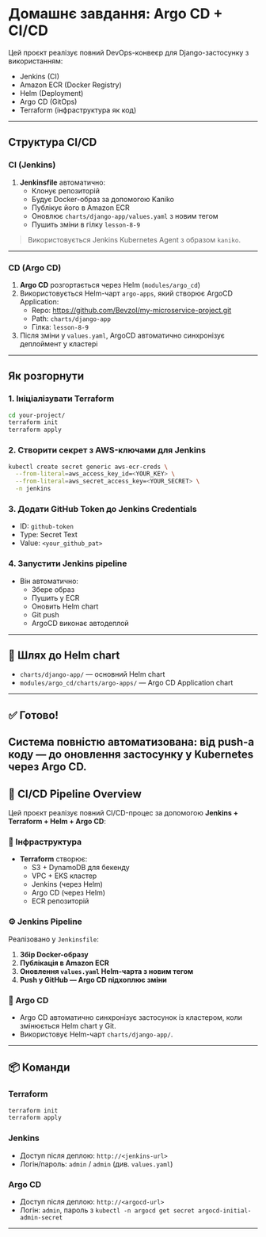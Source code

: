 # Домашнє завдання: Argo CD + CI/CD

Цей проєкт реалізує повний DevOps-конвеєр для Django-застосунку з використанням:

- Jenkins (CI)
- Amazon ECR (Docker Registry)
- Helm (Deployment)
- Argo CD (GitOps)
- Terraform (інфраструктура як код)

---

##  Структура CI/CD

### CI (Jenkins)

1. **Jenkinsfile** автоматично:
   - Клонує репозиторій
   - Будує Docker-образ за допомогою Kaniko
   - Публікує його в Amazon ECR
   - Оновлює `charts/django-app/values.yaml` з новим тегом
   - Пушить зміни в гілку `lesson-8-9`

> Використовується Jenkins Kubernetes Agent з образом `kaniko`.

---

### CD (Argo CD)

1. **Argo CD** розгортається через Helm (`modules/argo_cd`)
2. Використовується Helm-чарт `argo-apps`, який створює ArgoCD Application:
   - Repo: https://github.com/BevzoI/my-microservice-project.git
   - Path: `charts/django-app`
   - Гілка: `lesson-8-9`
3. Після зміни у `values.yaml`, ArgoCD автоматично синхронізує деплоймент у кластері

---

## Як розгорнути

### 1. Ініціалізувати Terraform
```bash
cd your-project/
terraform init
terraform apply
```

### 2. Створити секрет з AWS-ключами для Jenkins
```bash
kubectl create secret generic aws-ecr-creds \
  --from-literal=aws_access_key_id=<YOUR_KEY> \
  --from-literal=aws_secret_access_key=<YOUR_SECRET> \
  -n jenkins
```

### 3. Додати GitHub Token до Jenkins Credentials
- ID: `github-token`
- Type: Secret Text
- Value: `<your_github_pat>`

### 4. Запустити Jenkins pipeline
- Він автоматично:
  - Збере образ
  - Пушить у ECR
  - Оновить Helm chart
  - Git push
  - ArgoCD виконає автодеплой

---

## 📁 Шлях до Helm chart
- `charts/django-app/` — основний Helm chart
- `modules/argo_cd/charts/argo-apps/` — Argo CD Application chart

---

## ✅ Готово!

Система повністю автоматизована: від push-а коду — до оновлення застосунку у Kubernetes через Argo CD.
---

## 🔄 CI/CD Pipeline Overview

Цей проєкт реалізує повний CI/CD-процес за допомогою **Jenkins + Terraform + Helm + Argo CD**:

### 🧱 Інфраструктура
- **Terraform** створює:
  - S3 + DynamoDB для бекенду
  - VPC + EKS кластер
  - Jenkins (через Helm)
  - Argo CD (через Helm)
  - ECR репозиторій

### ⚙️ Jenkins Pipeline
Реалізовано у `Jenkinsfile`:
1. **Збір Docker-образу**
2. **Публікація в Amazon ECR**
3. **Оновлення `values.yaml` Helm-чарта з новим тегом**
4. **Push у GitHub — Argo CD підхоплює зміни**

### 🚀 Argo CD
- Argo CD автоматично синхронізує застосунок із кластером, коли змінюється Helm chart у Git.
- Використовує Helm-чарт `charts/django-app/`.

---

## 📦 Команди

### Terraform
```bash
terraform init
terraform apply
```

### Jenkins
- Доступ після деплою: `http://<jenkins-url>`
- Логін/пароль: `admin` / `admin` (див. `values.yaml`)

### Argo CD
- Доступ після деплою: `http://<argocd-url>`
- Логін: `admin`, пароль з `kubectl -n argocd get secret argocd-initial-admin-secret`

---
